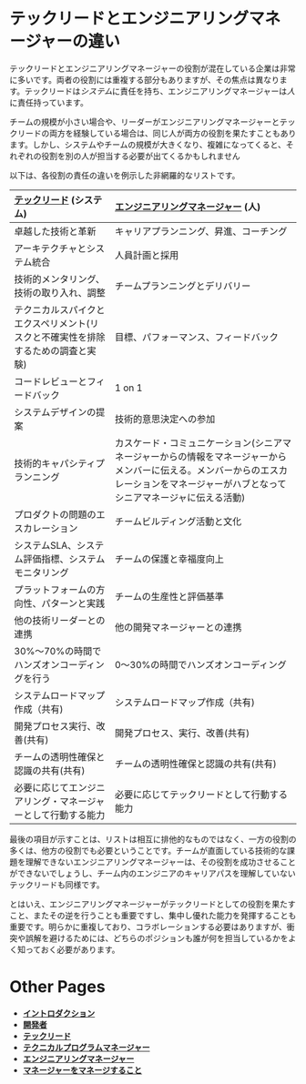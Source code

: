 # テックリードとエンジニアリングマネージャーの違い

テックリードとエンジニアリングマネージャーの役割が混在している企業は非常に多いです。両者の役割には重複する部分もありますが、その焦点は異なります。テックリードは*システム*に責任を持ち、エンジニアリングマネージャーは*人*に責任持っています。

チームの規模が小さい場合や、リーダーがエンジニアリングマネージャーとテックリードの両方を経験している場合は、同じ人が両方の役割を果たすこともあります。しかし、システムやチームの規模が大きくなり、複雑になってくると、それぞれの役割を別の人が担当する必要が出てくるかもしれません

以下は、各役割の責任の違いを例示した非網羅的なリストです。

| [テックリード](TechLead.md) (システム) | [エンジニアリングマネージャー](EngineeringManager.md) (人)|
| :--- | :--- |
| 卓越した技術と革新 | キャリアプランニング、昇進、コーチング |
| アーキテクチャとシステム統合 | 人員計画と採用 |
| 技術的メンタリング、技術の取り入れ、調整 | チームプランニングとデリバリー  |
| テクニカルスパイクとエクスペリメント(リスクと不確実性を排除するための調査と実験) | 目標、パフォーマンス、フィードバック |
| コードレビューとフィードバック | 1 on 1 |
| システムデザインの提案 | 技術的意思決定への参加 |
| 技術的キャパシティプランニング | カスケード・コミュニケーション(シニアマネージャーからの情報をマネージャーからメンバーに伝える。メンバーからのエスカレーションをマネージャーがハブとなってシニアマネージャに伝える活動) |
| プロダクトの問題のエスカレーション | チームビルディング活動と文化 |
| システムSLA、システム評価指標、システムモニタリング | チームの保護と幸福度向上 |
| プラットフォームの方向性、パターンと実践 | チームの生産性と評価基準 |
| 他の技術リーダーとの連携 | 他の開発マネージャーとの連携 |
| 30%～70%の時間でハンズオンコーディングを行う | 0～30%の時間でハンズオンコーディング |
| システムロードマップ作成（共有) |  システムロードマップ作成（共有)  |
| 開発プロセス実行、改善(共有) | 開発プロセス、実行、改善(共有)  |
| チームの透明性確保と認識の共有(共有) | チームの透明性確保と認識の共有(共有) |
| 必要に応じてエンジニアリング・マネージャーとして行動する能力 | 必要に応じてテックリードとして行動する能力 |

最後の項目が示すことは、リストは相互に排他的なものではなく、一方の役割の多くは、他方の役割でも必要ということです。チームが直面している技術的な課題を理解できないエンジニアリングマネージャーは、その役割を成功させることができないでしょうし、チーム内のエンジニアのキャリアパスを理解していないテックリードも同様です。

とはいえ、エンジニアリングマネージャーがテックリードとしての役割を果たすこと、またその逆を行うことも重要ですし、集中し優れた能力を発揮することも重要です。明らかに重複しており、コラボレーションする必要はありますが、衝突や誤解を避けるためには、どちらのポジションも誰が何を担当しているかをよく知っておく必要があります。

# Other Pages

* [**イントロダクション**](README.md)
* [**開発者**](Developer.md)
* [**テックリード**](TechLead.md)
* [**テクニカルプログラムマネージャー**](TechnicalProgramManager.md)
* [**エンジニアリングマネージャー**](EngineeringManager.md)
* [**マネージャーをマネージすること**](Managing-Managers.md)